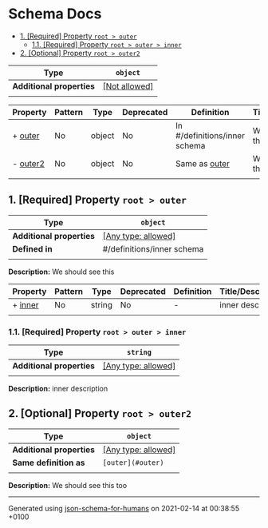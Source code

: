 # Schema Docs

- [1. [Required] Property `root > outer`](#outer)
  - [1.1. [Required] Property `root > outer > inner`](#outer_inner)
- [2. [Optional] Property `root > outer2`](#outer2)

| Type                      | `object`                                                |
| ------------------------- | ------------------------------------------------------- |
| **Additional properties** | [[Not allowed]](# "Additional Properties not allowed.") |
|                           |                                                         |

| Property             | Pattern | Type   | Deprecated | Definition                    | Title/Description      |
| -------------------- | ------- | ------ | ---------- | ----------------------------- | ---------------------- |
| + [outer](#outer )   | No      | object | No         | In #/definitions/inner schema | We should see this     |
| - [outer2](#outer2 ) | No      | object | No         | Same as [outer](#outer )      | We should see this too |
|                      |         |        |            |                               |                        |

## <a name="outer"></a>1. [Required] Property `root > outer`

| Type                      | `object`                                                                  |
| ------------------------- | ------------------------------------------------------------------------- |
| **Additional properties** | [[Any type: allowed]](# "Additional Properties of any type are allowed.") |
| **Defined in**            | #/definitions/inner schema                                                |
|                           |                                                                           |

**Description:** We should see this

| Property                 | Pattern | Type   | Deprecated | Definition | Title/Description |
| ------------------------ | ------- | ------ | ---------- | ---------- | ----------------- |
| + [inner](#outer_inner ) | No      | string | No         | -          | inner description |
|                          |         |        |            |            |                   |

### <a name="outer_inner"></a>1.1. [Required] Property `root > outer > inner`

| Type                      | `string`                                                                  |
| ------------------------- | ------------------------------------------------------------------------- |
| **Additional properties** | [[Any type: allowed]](# "Additional Properties of any type are allowed.") |
|                           |                                                                           |

**Description:** inner description

## <a name="outer2"></a>2. [Optional] Property `root > outer2`

| Type                      | `object`                                                                  |
| ------------------------- | ------------------------------------------------------------------------- |
| **Additional properties** | [[Any type: allowed]](# "Additional Properties of any type are allowed.") |
| **Same definition as**    | `[outer](#outer)`                                                         |
|                           |                                                                           |

**Description:** We should see this too

----------------------------------------------------------------------------------------------------------------------------
Generated using [json-schema-for-humans](https://github.com/coveooss/json-schema-for-humans) on 2021-02-14 at 00:38:55 +0100